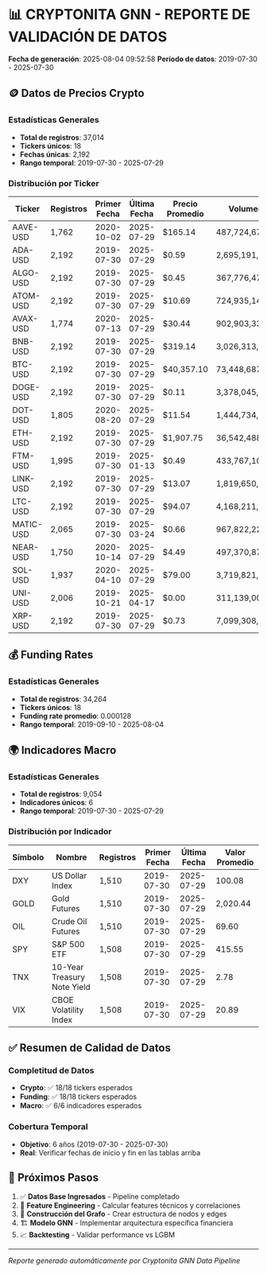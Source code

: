 # 📊 CRYPTONITA GNN - REPORTE DE VALIDACIÓN DE DATOS

**Fecha de generación**: 2025-08-04 09:52:58
**Período de datos**: 2019-07-30 - 2025-07-30

## 🪙 Datos de Precios Crypto

### Estadísticas Generales
- **Total de registros**: 37,014
- **Tickers únicos**: 18
- **Fechas únicas**: 2,192
- **Rango temporal**: 2019-07-30 - 2025-07-29

### Distribución por Ticker
| Ticker | Registros | Primer Fecha | Última Fecha | Precio Promedio | Volumen Total |
|--------|-----------|--------------|--------------|----------------|---------------|
| AAVE-USD | 1,762 | 2020-10-02 | 2025-07-29 | $165.14 | 487,724,676,231 |
| ADA-USD | 2,192 | 2019-07-30 | 2025-07-29 | $0.59 | 2,695,191,018,171 |
| ALGO-USD | 2,192 | 2019-07-30 | 2025-07-29 | $0.45 | 367,776,471,044 |
| ATOM-USD | 2,192 | 2019-07-30 | 2025-07-29 | $10.69 | 724,935,144,821 |
| AVAX-USD | 1,774 | 2020-07-13 | 2025-07-29 | $30.44 | 902,903,333,710 |
| BNB-USD | 2,192 | 2019-07-30 | 2025-07-29 | $319.14 | 3,026,313,268,672 |
| BTC-USD | 2,192 | 2019-07-30 | 2025-07-29 | $40,357.10 | 73,448,687,475,494 |
| DOGE-USD | 2,192 | 2019-07-30 | 2025-07-29 | $0.11 | 3,378,045,573,713 |
| DOT-USD | 1,805 | 2020-08-20 | 2025-07-29 | $11.54 | 1,444,734,980,347 |
| ETH-USD | 2,192 | 2019-07-30 | 2025-07-29 | $1,907.75 | 36,542,488,529,145 |
| FTM-USD | 1,995 | 2019-07-30 | 2025-01-13 | $0.49 | 433,767,109,125 |
| LINK-USD | 2,192 | 2019-07-30 | 2025-07-29 | $13.07 | 1,819,650,291,042 |
| LTC-USD | 2,192 | 2019-07-30 | 2025-07-29 | $94.07 | 4,168,211,132,740 |
| MATIC-USD | 2,065 | 2019-07-30 | 2025-03-24 | $0.66 | 967,822,223,612 |
| NEAR-USD | 1,750 | 2020-10-14 | 2025-07-29 | $4.49 | 497,370,872,749 |
| SOL-USD | 1,937 | 2020-04-10 | 2025-07-29 | $79.00 | 3,719,821,852,075 |
| UNI-USD | 2,006 | 2019-10-21 | 2025-04-17 | $0.00 | 311,139,008 |
| XRP-USD | 2,192 | 2019-07-30 | 2025-07-29 | $0.73 | 7,099,308,646,477 |


## 💰 Funding Rates

### Estadísticas Generales
- **Total de registros**: 34,264
- **Tickers únicos**: 18
- **Funding rate promedio**: 0.000128
- **Rango temporal**: 2019-09-10 - 2025-08-04

## 🌍 Indicadores Macro

### Estadísticas Generales
- **Total de registros**: 9,054
- **Indicadores únicos**: 6
- **Rango temporal**: 2019-07-30 - 2025-07-29

### Distribución por Indicador
| Símbolo | Nombre | Registros | Primer Fecha | Última Fecha | Valor Promedio |
|---------|--------|-----------|--------------|--------------|----------------|
| DXY | US Dollar Index | 1,510 | 2019-07-30 | 2025-07-29 | 100.08 |
| GOLD | Gold Futures | 1,510 | 2019-07-30 | 2025-07-29 | 2,020.44 |
| OIL | Crude Oil Futures | 1,510 | 2019-07-30 | 2025-07-29 | 69.60 |
| SPY | S&P 500 ETF | 1,508 | 2019-07-30 | 2025-07-29 | 415.55 |
| TNX | 10-Year Treasury Note Yield | 1,508 | 2019-07-30 | 2025-07-29 | 2.78 |
| VIX | CBOE Volatility Index | 1,508 | 2019-07-30 | 2025-07-29 | 20.89 |


## ✅ Resumen de Calidad de Datos

### Completitud de Datos
- **Crypto**: ✅ 18/18 tickers esperados
- **Funding**: ✅ 18/18 tickers esperados  
- **Macro**: ✅ 6/6 indicadores esperados

### Cobertura Temporal
- **Objetivo**: 6 años (2019-07-30 - 2025-07-30)
- **Real**: Verificar fechas de inicio y fin en las tablas arriba

## 🎯 Próximos Pasos

1. ✅ **Datos Base Ingresados** - Pipeline completado
2. 🔄 **Feature Engineering** - Calcular features técnicos y correlaciones
3. 🧠 **Construcción del Grafo** - Crear estructura de nodos y edges
4. 🏗️ **Modelo GNN** - Implementar arquitectura específica financiera
5. 📈 **Backtesting** - Validar performance vs LGBM

---
*Reporte generado automáticamente por Cryptonita GNN Data Pipeline*
